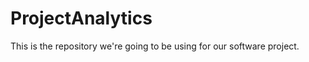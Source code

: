 ProjectAnalytics
================
This is the repository we're going to be using for our software project. 
